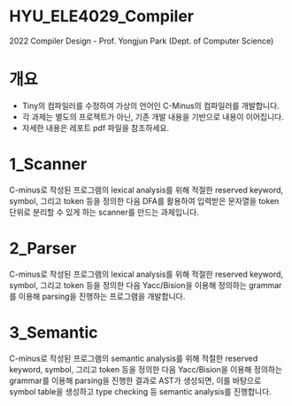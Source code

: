 # HYU_ELE4029_Compiler
2022 Compiler Design - Prof. Yongjun Park (Dept. of Computer Science)

# 개요
- Tiny의 컴파일러를 수정하여 가상의 언어인 C-Minus의 컴파일러를 개발합니다.
- 각 과제는 별도의 프로젝트가 아닌, 기존 개발 내용을 기반으로 내용이 이어집니다.
- 자세한 내용은 레포트 pdf 파일을 참조하세요.

# 1_Scanner
C-minus로 작성된 프로그램의 lexical analysis를 위해 적절한 reserved keyword, symbol, 그리고 token 등을 정의한 다음 DFA를 활용하여 입력받은 문자열을 token 단위로 분리할 수 있게 하는 scanner를 만드는 과제입니다.

# 2_Parser
C-minus로 작성된 프로그램의 lexical analysis를 위해 적절한 reserved keyword, symbol, 그리고 token 등을 정의한 다음 Yacc/Bision을 이용해 정의하는 grammar를 이용해 parsing을 진행하는 프로그램을 개발합니다.

# 3_Semantic
C-minus로 작성된 프로그램의 semantic analysis를 위해 적절한 reserved keyword, symbol, 그리고 token 등을 정의한 다음 Yacc/Bision을 이용해 정의하는 grammar를 이용해 parsing을 진행한 결과로 AST가 생성되면, 이를 바탕으로 symbol table을 생성하고 type checking 등 semantic analysis를 진행합니다.

